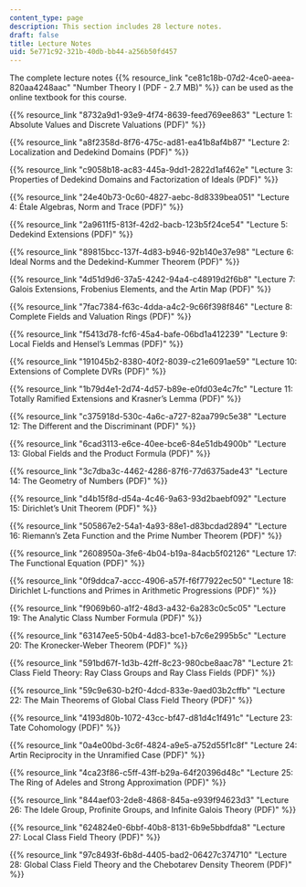 ```yaml
---
content_type: page
description: This section includes 28 lecture notes.
draft: false
title: Lecture Notes
uid: 5e771c92-321b-40db-bb44-a256b50fd457
---
```

The complete lecture notes {{% resource_link "ce81c18b-07d2-4ce0-aeea-820aa4248aac" "Number Theory I (PDF - 2.7 MB)" %}} can be used as the online textbook for this course.

{{% resource_link "8732a9d1-93e9-4f74-8639-feed769ee863" "Lecture 1: Absolute Values and Discrete Valuations (PDF)" %}}

{{% resource_link "a8f2358d-8f76-475c-ad81-ea41b8af4b87" "Lecture 2: Localization and Dedekind Domains (PDF)" %}}

{{% resource_link "c9058b18-ac83-445a-9dd1-2822d1af462e" "Lecture 3: Properties of Dedekind Domains and Factorization of Ideals (PDF)" %}}

{{% resource_link "24e40b73-0c60-4827-aebc-8d8339bea051" "Lecture 4: Étale Algebras, Norm and Trace (PDF)" %}}

{{% resource_link "2a9611f5-813f-42d2-bacb-123b5f24ce54" "Lecture 5: Dedekind Extensions (PDF)" %}}

{{% resource_link "89815bcc-137f-4d83-b946-92b140e37e98" "Lecture 6: Ideal Norms and the Dedekind-Kummer Theorem (PDF)" %}}

{{% resource_link "4d51d9d6-37a5-4242-94a4-c48919d2f6b8" "Lecture 7: Galois Extensions, Frobenius Elements, and the Artin Map (PDF)" %}}

{{% resource_link "7fac7384-f63c-4dda-a4c2-9c66f398f846" "Lecture 8: Complete Fields and Valuation Rings (PDF)" %}}

{{% resource_link "f5413d78-fcf6-45a4-bafe-06bd1a412239" "Lecture 9: Local Fields and Hensel’s Lemmas (PDF)" %}}

{{% resource_link "191045b2-8380-40f2-8039-c21e6091ae59" "Lecture 10: Extensions of Complete DVRs (PDF)" %}}

{{% resource_link "1b79d4e1-2d74-4d57-b89e-e0fd03e4c7fc" "Lecture 11: Totally Ramified Extensions and Krasner’s Lemma (PDF)" %}}

{{% resource_link "c375918d-530c-4a6c-a727-82aa799c5e38" "Lecture 12: The Different and the Discriminant (PDF)" %}}

{{% resource_link "6cad3113-e6ce-40ee-bce6-84e51db4900b" "Lecture 13: Global Fields and the Product Formula (PDF)" %}}

{{% resource_link "3c7dba3c-4462-4286-87f6-77d6375ade43" "Lecture 14: The Geometry of Numbers (PDF)" %}}

{{% resource_link "d4b15f8d-d54a-4c46-9a63-93d2baebf092" "Lecture 15: Dirichlet’s Unit Theorem (PDF)" %}}

{{% resource_link "505867e2-54a1-4a93-88e1-d83bcdad2894" "Lecture 16: Riemann’s Zeta Function and the Prime Number Theorem (PDF)" %}}

{{% resource_link "2608950a-3fe6-4b04-b19a-84acb5f02126" "Lecture 17: The Functional Equation (PDF)" %}}

{{% resource_link "0f9ddca7-accc-4906-a57f-f6f77922ec50" "Lecture 18: Dirichlet L-functions and Primes in Arithmetic Progressions (PDF)" %}}

{{% resource_link "f9069b60-a1f2-48d3-a432-6a283c0c5c05" "Lecture 19: The Analytic Class Number Formula (PDF)" %}}

{{% resource_link "63147ee5-50b4-4d83-bce1-b7c6e2995b5c" "Lecture 20: The Kronecker-Weber Theorem (PDF)" %}}

{{% resource_link "591bd67f-1d3b-42ff-8c23-980cbe8aac78" "Lecture 21: Class Field Theory: Ray Class Groups and Ray Class Fields (PDF)" %}}

{{% resource_link "59c9e630-b2f0-4dcd-833e-9aed03b2cffb" "Lecture 22: The Main Theorems of Global Class Field Theory (PDF)" %}}

{{% resource_link "4193d80b-1072-43cc-bf47-d81d4c1f491c" "Lecture 23: Tate Cohomology (PDF)" %}}

{{% resource_link "0a4e00bd-3c6f-4824-a9e5-a752d55f1c8f" "Lecture 24: Artin Reciprocity in the Unramified Case (PDF)" %}}

{{% resource_link "4ca23f86-c5ff-43ff-b29a-64f20396d48c" "Lecture 25: The Ring of Adeles and Strong Approximation (PDF)" %}}

{{% resource_link "844aef03-2de8-4868-845a-e939f94623d3" "Lecture 26: The Idele Group, Profinite Groups, and Infinite Galois Theory (PDF)" %}}

{{% resource_link "624824e0-6bbf-40b8-8131-6b9e5bbdfda8" "Lecture 27: Local Class Field Theory (PDF)" %}}

{{% resource_link "97c8493f-6b8d-4405-bad2-06427c374710" "Lecture 28: Global Class Field Theory and the Chebotarev Density Theorem (PDF)" %}}